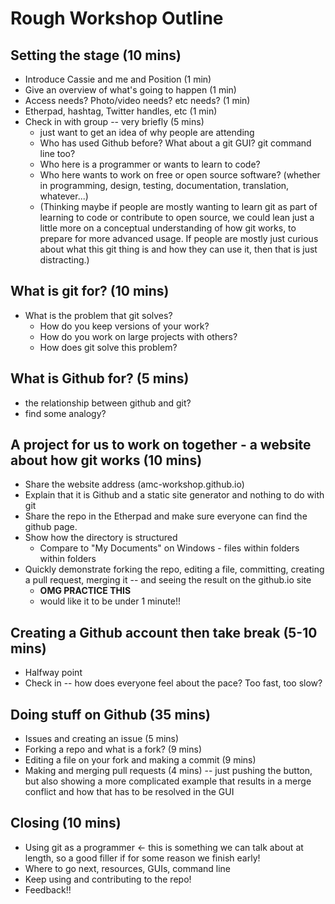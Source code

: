 # Rough Workshop Outline

## Setting the stage (10 mins)

* Introduce Cassie and me and Position (1 min)
* Give an overview of what's going to happen (1 min)
* Access needs? Photo/video needs? etc needs? (1 min)
* Etherpad, hashtag, Twitter handles, etc (1 min)
* Check in with group -- very briefly (5 mins)
  * just want to get an idea of why people are attending
  * Who has used Github before? What about a git GUI? git command line too?
  *  Who here is a programmer or wants to learn to code?
  * Who here wants  to work on free or open source software? (whether in programming, design, testing, documentation, translation, whatever...)
  * (Thinking maybe if people are mostly wanting to learn git as part of learning to code or contribute to open source, we could lean just a little more on a conceptual understanding of how git works, to prepare for more advanced usage. If people are mostly just curious about what this git thing is and how they can use it, then that is just distracting.)
 
## What is git for? (10 mins)

* What is the problem that git solves?
    * How do you keep versions of your work?
    * How do you work on large projects with others?
  * How does git solve this problem?

## What is Github for? (5 mins)
  * the relationship between github and git?
  * find some analogy?

## A project for us to work on together - a website about how git works (10 mins)
  
* Share the website address (amc-workshop.github.io)
* Explain that it is Github and a static site generator and nothing to do with git
* Share the repo in the Etherpad and make sure everyone can find the github page.
* Show how the directory is structured
  * Compare to "My Documents" on Windows - files within folders within folders
* Quickly demonstrate forking the repo, editing a file, committing, creating a pull request, merging it -- and seeing the result on the github.io site
  * **OMG PRACTICE THIS**
  * would like it to be under 1 minute!!

## Creating a Github account then take break (5-10 mins)
  * Halfway point
  * Check in -- how does everyone feel about the pace? Too fast, too slow?

## Doing stuff on Github (35 mins)

* Issues and creating an issue (5 mins)
* Forking a repo and what is a fork? (9 mins)
* Editing a file on your fork and making a commit (9 mins)
* Making and merging pull requests (4 mins) -- just pushing the button, but also showing a more complicated example that results in a merge conflict and how that has to be resolved in the GUI

## Closing (10 mins)

* Using git as a programmer <- this is something we can talk about at length, so a good filler if for some reason we finish early!
* Where to go next, resources, GUIs, command line
* Keep using and contributing to the repo!
* Feedback!!
